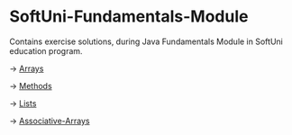 # SoftUni-Fundamentals-Module
Contains exercise solutions, during Java Fundamentals Module in SoftUni education program.

-> [Arrays](Arrays)

-> [Methods](Methods)

-> [Lists](Lists)

-> [Associative-Arrays](Associative-Arrays)
